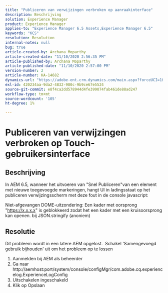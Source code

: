 ```yaml
---
title: "Publiceren van verwijzingen verbroken op aanraakinterface"
description: Beschrijving
solution: Experience Manager
product: Experience Manager
applies-to: "Experience Manager 6.5 Assets,Experience Manager 6.5"
keywords: "KCS"
resolution: Resolution
internal-notes: null
bug: true
article-created-by: Archana Moparthy
article-created-date: "11/10/2020 2:56:35 PM"
article-published-by: Archana Moparthy
article-published-date: "11/10/2020 2:57:00 PM"
version-number: 2
article-number: KA-14682
dynamics-url: "https://adobe-ent.crm.dynamics.com/main.aspx?forceUCI=1&pagetype=entityrecord&etn=knowledgearticle&id=a2eb8aeb-6423-eb11-a813-00224809820c"
exl-id: 420234aa-9da2-4832-980c-9b9ce67e5524
source-git-commit: e8f4ca2dd578944d4fe399074fab461de88ad247
workflow-type: tm+mt
source-wordcount: '105'
ht-degree: 1%

---
```


# Publiceren van verwijzingen verbroken op Touch-gebruikersinterface

## Beschrijving

In AEM 6.5, wanneer het uitvoeren van &quot;Snel Publiceren&quot;van een element met nieuwe toegevoegde markeringen, hangt UI in ladingsstaat op het publiceren verwijzingsscherm met deze fout in de console javascript:


Niet-afgevangen DOME-uitzondering: Een kader met oorsprong &quot;https://x.x.x.x&quot; is geblokkeerd zodat het een kader met een kruisoorsprong kan openen.
bij JSON.stringify (anoniem)



## Resolutie

Dit probleem wordt in een latere AEM opgelost.  Schakel &#39;Samengevoegd gebruik bijhouden&#39; uit om het probleem op te lossen

1. Aanmelden bij AEM als beheerder
2. Ga naar http://aemhost:port/system/console/configMgr/com.adobe.cq.experiencelog.ExperienceLogConfig
3. Uitschakelen ingeschakeld
4. Klik op Opslaan
